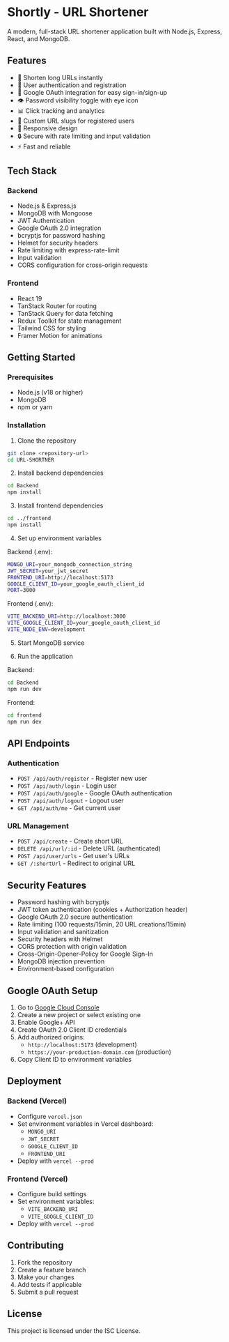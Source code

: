 # Shortly - URL Shortener

A modern, full-stack URL shortener application built with Node.js, Express, React, and MongoDB.

## Features

- 🔗 Shorten long URLs instantly
- 👤 User authentication and registration
- 🔐 Google OAuth integration for easy sign-in/sign-up
- 👁️ Password visibility toggle with eye icon
- 📊 Click tracking and analytics
- 🎨 Custom URL slugs for registered users
- 📱 Responsive design
- 🔒 Secure with rate limiting and input validation
- ⚡ Fast and reliable

## Tech Stack

### Backend
- Node.js & Express.js
- MongoDB with Mongoose
- JWT Authentication
- Google OAuth 2.0 integration
- bcryptjs for password hashing
- Helmet for security headers
- Rate limiting with express-rate-limit
- Input validation
- CORS configuration for cross-origin requests

### Frontend
- React 19
- TanStack Router for routing
- TanStack Query for data fetching
- Redux Toolkit for state management
- Tailwind CSS for styling
- Framer Motion for animations

## Getting Started

### Prerequisites
- Node.js (v18 or higher)
- MongoDB
- npm or yarn

### Installation

1. Clone the repository
```bash
git clone <repository-url>
cd URL-SHORTNER
```

2. Install backend dependencies
```bash
cd Backend
npm install
```

3. Install frontend dependencies
```bash
cd ../frontend
npm install
```

4. Set up environment variables

Backend (.env):
```bash
MONGO_URI=your_mongodb_connection_string
JWT_SECRET=your_jwt_secret
FRONTEND_URI=http://localhost:5173
GOOGLE_CLIENT_ID=your_google_oauth_client_id
PORT=3000
```

Frontend (.env):
```bash
VITE_BACKEND_URI=http://localhost:3000
VITE_GOOGLE_CLIENT_ID=your_google_oauth_client_id
VITE_NODE_ENV=development
```

5. Start MongoDB service

6. Run the application

Backend:
```bash
cd Backend
npm run dev
```

Frontend:
```bash
cd frontend
npm run dev
```

## API Endpoints

### Authentication
- `POST /api/auth/register` - Register new user
- `POST /api/auth/login` - Login user
- `POST /api/auth/google` - Google OAuth authentication
- `POST /api/auth/logout` - Logout user
- `GET /api/auth/me` - Get current user

### URL Management
- `POST /api/create` - Create short URL
- `DELETE /api/url/:id` - Delete URL (authenticated)
- `POST /api/user/urls` - Get user's URLs
- `GET /:shortUrl` - Redirect to original URL

## Security Features

- Password hashing with bcryptjs
- JWT token authentication (cookies + Authorization header)
- Google OAuth 2.0 secure authentication
- Rate limiting (100 requests/15min, 20 URL creations/15min)
- Input validation and sanitization
- Security headers with Helmet
- CORS protection with origin validation
- Cross-Origin-Opener-Policy for Google Sign-In
- MongoDB injection prevention
- Environment-based configuration

## Google OAuth Setup

1. Go to [Google Cloud Console](https://console.cloud.google.com/)
2. Create a new project or select existing one
3. Enable Google+ API
4. Create OAuth 2.0 Client ID credentials
5. Add authorized origins:
   - `http://localhost:5173` (development)
   - `https://your-production-domain.com` (production)
6. Copy Client ID to environment variables

## Deployment

### Backend (Vercel)
- Configure `vercel.json`
- Set environment variables in Vercel dashboard:
  - `MONGO_URI`
  - `JWT_SECRET`
  - `GOOGLE_CLIENT_ID`
  - `FRONTEND_URI`
- Deploy with `vercel --prod`

### Frontend (Vercel)
- Configure build settings
- Set environment variables:
  - `VITE_BACKEND_URI`
  - `VITE_GOOGLE_CLIENT_ID`
- Deploy with `vercel --prod`

## Contributing

1. Fork the repository
2. Create a feature branch
3. Make your changes
4. Add tests if applicable
5. Submit a pull request

## License

This project is licensed under the ISC License.
